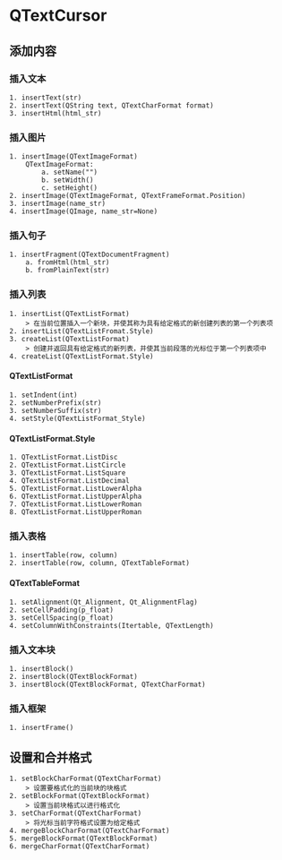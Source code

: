 # QTextCursor
## 添加内容
### 插入文本
    1. insertText(str)
    2. insertText(QString text, QTextCharFormat format)
    3. insertHtml(html_str)
### 插入图片
    1. insertImage(QTextImageFormat)
        QTextImageFormat:
            a. setName("")
            b. setWidth()
            c. setHeight()
    2. insertImage(QTextImageFormat, QTextFrameFormat.Position)
    3. insertImage(name_str)
    4. insertImage(QImage, name_str=None)
### 插入句子
    1. insertFragment(QTextDocumentFragment)
        a. fromHtml(html_str)
        b. fromPlainText(str)

### 插入列表
    1. insertList(QTextListFormat)
        > 在当前位置插入一个新块，并使其称为具有给定格式的新创建列表的第一个列表项
    2. insertList(QTextListFromat.Style)
    3. createList(QTextListFormat)
        > 创建并返回具有给定格式的新列表，并使其当前段落的光标位于第一个列表项中
    4. createList(QTextListFormat.Style)

#### QTextListFormat
    1. setIndent(int)
    2. setNumberPrefix(str)
    3. setNumberSuffix(str)
    4. setStyle(QTextListFormat_Style)

#### QTextListFormat.Style
    1. QTextListFormat.ListDisc
    2. QTextListFormat.ListCircle
    3. QTextListFormat.ListSquare
    4. QTextListFormat.ListDecimal
    5. QTextListFormat.ListLowerAlpha
    6. QTextListFormat.ListUpperAlpha
    7. QTextListFormat.ListLowerRoman
    8. QTextListFormat.ListUpperRoman

### 插入表格
    1. insertTable(row, column)
    2. insertTable(row, column, QTextTableFormat)

#### QTextTableFormat
    1. setAlignment(Qt_Alignment, Qt_AlignmentFlag)
    2. setCellPadding(p_float)
    3. setCellSpacing(p_float)
    4. setColumnWithConstraints(Itertable, QTextLength)
### 插入文本块
    1. insertBlock()
    2. insertBlock(QTextBlockFormat)
    3. insertBlock(QTextBlockFormat, QTextCharFormat)

### 插入框架
    1. insertFrame()

## 设置和合并格式
    1. setBlockCharFormat(QTextCharFormat)
        > 设置要格式化的当前块的块格式
    2. setBlockFormat(QTextBlockFormat)
        > 设置当前块格式以进行格式化
    3. setCharFormat(QTextCharFormat)
        > 将光标当前字符格式设置为给定格式
    4. mergeBlockCharFormat(QTextCharFormat)
    5. mergeBlockFormat(QTextBlockFormat)
    6. mergeCharFormat(QTextCharFormat)